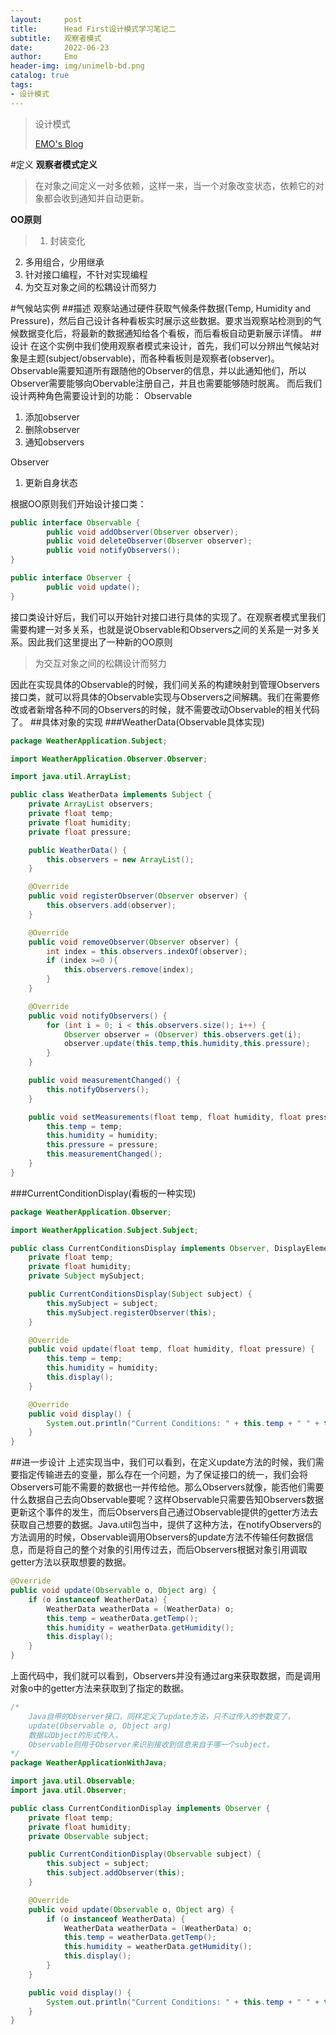 ```yaml
---
layout:     post
title:      Head First设计模式学习笔记二
subtitle:   观察者模式
date:       2022-06-23
author:     Emo
header-img: img/unimelb-bd.png
catalog: true
tags:
- 设计模式
---
```


> 设计模式
>
> [EMO's Blog](https://emosama.github.io/)

#定义
**观察者模式定义**
>在对象之间定义一对多依赖，这样一来，当一个对象改变状态，依赖它的对象都会收到通知并自动更新。

**OO原则**
>1. 封装变化
2. 多用组合，少用继承
3. 针对接口编程，不针对实现编程
4. 为交互对象之间的松耦设计而努力

#气候站实例
##描述
观察站通过硬件获取气候条件数据(Temp, Humidity and Pressure)，然后自己设计各种看板实时展示这些数据。要求当观察站检测到的气候数据变化后，将最新的数据通知给各个看板，而后看板自动更新展示详情。
##设计
在这个实例中我们使用观察者模式来设计，首先，我们可以分辨出气候站对象是主题(subject/observable)，而各种看板则是观察者(observer)。Observable需要知道所有跟随他的Observer的信息，并以此通知他们，所以Observer需要能够向Obervable注册自己，并且也需要能够随时脱离。
而后我们设计两种角色需要设计到的功能：
Observable
1. 添加observer
2. 删除observer
3. 通知observers

Observer
1. 更新自身状态

根据OO原则我们开始设计接口类：
```java
public interface Observable {
		public void addObserver(Observer observer);
		public void deleteObserver(Observer observer);
		public void notifyObservers();
}

public interface Observer {
		public void update();
}
```

接口类设计好后，我们可以开始针对接口进行具体的实现了。在观察者模式里我们需要构建一对多关系，也就是说Observable和Observers之间的关系是一对多关系。因此我们这里提出了一种新的OO原则

>为交互对象之间的松耦设计而努力

因此在实现具体的Observable的时候，我们间关系的构建映射到管理Observers接口类，就可以将具体的Observable实现与Observers之间解耦。我们在需要修改或者新增各种不同的Observers的时候，就不需要改动Observable的相关代码了。
##具体对象的实现
###WeatherData(Observable具体实现)
```java
package WeatherApplication.Subject;

import WeatherApplication.Observer.Observer;

import java.util.ArrayList;

public class WeatherData implements Subject {
    private ArrayList observers;
    private float temp;
    private float humidity;
    private float pressure;

    public WeatherData() {
        this.observers = new ArrayList();
    }

    @Override
    public void registerObserver(Observer observer) {
        this.observers.add(observer);
    }

    @Override
    public void removeObserver(Observer observer) {
        int index = this.observers.indexOf(observer);
        if (index >=0 ){
            this.observers.remove(index);
        }
    }

    @Override
    public void notifyObservers() {
        for (int i = 0; i < this.observers.size(); i++) {
            Observer observer = (Observer) this.observers.get(i);
            observer.update(this.temp,this.humidity,this.pressure);
        }
    }

    public void measurementChanged() {
        this.notifyObservers();
    }

    public void setMeasurements(float temp, float humidity, float pressure) {
        this.temp = temp;
        this.humidity = humidity;
        this.pressure = pressure;
        this.measurementChanged();
    }
}

```
###CurrentConditionDisplay(看板的一种实现)
```java
package WeatherApplication.Observer;

import WeatherApplication.Subject.Subject;

public class CurrentConditionsDisplay implements Observer, DisplayElement{
    private float temp;
    private float humidity;
    private Subject mySubject;

    public CurrentConditionsDisplay(Subject subject) {
        this.mySubject = subject;
        this.mySubject.registerObserver(this);
    }

    @Override
    public void update(float temp, float humidity, float pressure) {
        this.temp = temp;
        this.humidity = humidity;
        this.display();
    }

    @Override
    public void display() {
        System.out.println("Current Conditions: " + this.temp + " " + this.humidity);
    }
}
```
##进一步设计
上述实现当中，我们可以看到，在定义update方法的时候，我们需要指定传输进去的变量，那么存在一个问题，为了保证接口的统一，我们会将Observers可能不需要的数据也一并传给他。那么Observers就像，能否他们需要什么数据自己去向Observable要呢？这样Observable只需要告知Observers数据更新这个事件的发生，而后Observers自己通过Observable提供的getter方法去获取自己想要的数据。Java.util包当中，提供了这种方法，在notifyObservers的方法调用的时候，Observable调用Observers的update方法不传输任何数据信息，而是将自己的整个对象的引用传过去，而后Observers根据对象引用调取getter方法以获取想要的数据。
```java
@Override
public void update(Observable o, Object arg) {
    if (o instanceof WeatherData) {
        WeatherData weatherData = (WeatherData) o;
        this.temp = weatherData.getTemp();
        this.humidity = weatherData.getHumidity();
        this.display();
    }
}
```
上面代码中，我们就可以看到，Observers并没有通过arg来获取数据，而是调用对象o中的getter方法来获取到了指定的数据。
```java
/*
    Java自带的Observer接口，同样定义了update方法，只不过传入的参数变了，
    update(Observable o, Object arg)
    数据以Object的形式传入，
    Observable则用于Observer来识别接收到信息来自于哪一个subject。
*/
package WeatherApplicationWithJava;

import java.util.Observable;
import java.util.Observer;

public class CurrentConditionDisplay implements Observer {
    private float temp;
    private float humidity;
    private Observable subject;

    public CurrentConditionDisplay(Observable subject) {
        this.subject = subject;
        this.subject.addObserver(this);
    }

    @Override
    public void update(Observable o, Object arg) {
        if (o instanceof WeatherData) {
            WeatherData weatherData = (WeatherData) o;
            this.temp = weatherData.getTemp();
            this.humidity = weatherData.getHumidity();
            this.display();
        }
    }

    public void display() {
        System.out.println("Current Conditions: " + this.temp + " " + this.humidity);
    }
}

```



